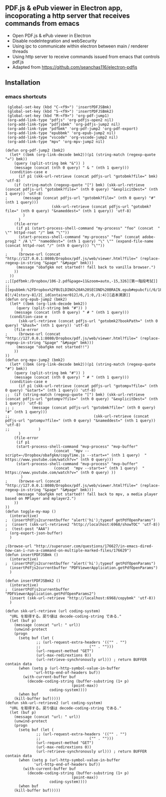 ## PDF.js & ePub viewer in Electron app, incoporating a http server that receives commands from emacs

* Open PDF.js & ePub viewer in Electron
* Disable nodeIntegration and webSecurity
* Using ipc to communicate within electron between main / renderer threads
* Using http server to receive commands issued from emacs that controls pdf.js
* Adapted from https://github.com/seanchas116/electron-pdfjs
## Installation
### emacs shortcuts
     (global-set-key (kbd "C-<f9>") 'insertPDFJSBmk)
     (global-set-key (kbd "S-<f9>") 'insertPDFJSBmk2)
     (global-set-key (kbd "M-<f9>") 'org-pdf-jump1)
     (org-add-link-type "pdfjs" 'org-pdfjs-open2 nil)
     (org-add-link-type "pdfjsbmk" 'org-pdfjs-jump2 nil)
     (org-add-link-type "pdfbmk" 'org-pdf-jump2 'org-pdf-export)
     (org-add-link-type "epubbmk" 'org-epub-jump2 nil)
     (org-add-link-type "vscode" 'org-vscode-jump2 nil)
     (org-add-link-type "mpv" 'org-mpv-jump2 nil)

	(defun org-pdf-jump2 (bmk2)
	  (let* ((bmk (org-link-decode bmk2))(p1 (string-match (regexp-quote "=") bmk))
		(query (split-string bmk "&")) )
	    (message (concat (nth 0 query) " & " (nth 1 query)))
	  (condition-case e
	      (if p1 (skk-url-retrieve (concat pdfjs-url "gotobmk?file=" bmk) 'utf-8)
		(if (string-match (regexp-quote "[") bmk) (skk-url-retrieve (concat pdfjs-url "gotobmk?file=" (nth 0 query) "&explicitDest=" (nth 1 query)) 'utf-8)
	;	    (message (concat pdfjs-url "gotobmk?file=" (nth 0 query) "#" (nth 1 query)))
					     (skk-url-retrieve (concat pdfjs-url "gotobmk?file=" (nth 0 query) "&nameddest=" (nth 1 query)) 'utf-8)
		    )
	      )
	    (file-error
	     (if p1 (start-process-shell-command "my-process" "foo" (concat  " \"" httpd-root "/" bmk "\""))
	      (start-process-shell-command "my-process" "foo" (concat adobe-prog2 " /A \"" "nameddest=" (nth 1 query) "\" \"" (expand-file-name (concat httpd-root "/" (nth 0 query))) "\"")) 
	       )
	;     (browse-url (concat "http://127.0.0.1:8080/Dropbox/pdf.js/web/viewer.html?file=" (replace-regexp-in-string "&page" "&#page" bmk)))
	     (message "obafgkm not started!! fall back to vanilla browser.")
	    ))
	  ))
	;;[[pdfbmk:/Dropbox/106-2.pdf&page=11&zoom=auto,-15,326][第一階段考試]]
	;;[[epubbmk:%2FDropbox%2FBUILDING%20A%20SECOND%20BRAIN.epub#epubcfi(/6/18[story-8]!/4[story-8]/2[_idContainer012]/6,/1:0,/1:4)][追本溯源]]
	(defun org-epub-jump2 (bmk2)
	  (let* ((bmk (org-link-decode bmk2))
		 (query (split-string bmk "#")) )
	    (message (concat (nth 0 query) " # " (nth 1 query)))
	  (condition-case e
		  (skk-url-retrieve (concat pdfjs-url "gotobmk2?bookPath=" (nth 0 query) "&hash=" (nth 1 query)) 'utf-8)
	    (file-error
	;     (browse-url (concat "http://127.0.0.1:8080/Dropbox/pdf.js/web/viewer.html?file=" (replace-regexp-in-string "&page" "&#page" bmk)))
	     (message "obafgkm not started!!")
	    ))
	))
	(defun org-mpv-jump2 (bmk2)
	  (let* ((bmk (org-link-decode bmk2))(p1 (string-match (regexp-quote "#") bmk))
		(query (split-string bmk "#")) )
	    (message (concat (nth 0 query) " # " (nth 1 query)))
	  (condition-case e
	      (if p1 (skk-url-retrieve (concat pdfjs-url "gotompv?file=" (nth 0 query) "&start=" (nth 1 query)) 'utf-8)
	;; 	(if (string-match (regexp-quote "[") bmk) (skk-url-retrieve (concat pdfjs-url "gotompv?file=" (nth 0 query) "&explicitDest=" (nth 1 query)) 'utf-8)
	;; ;	    (message (concat pdfjs-url "gotobmk?file=" (nth 0 query) "#" (nth 1 query)))
	;;                                      (skk-url-retrieve (concat pdfjs-url "gotompv?file=" (nth 0 query) "&nameddest=" (nth 1 query)) 'utf-8)
	;;             )
	      )
	    (file-error
	     (if p1      
		 (start-process-shell-command "mvp-process" "mvp-buffer"
					      (concat  "mpv --script=~/Dropbox/obafgkm/copyTime.js --start=+" (nth 1 query)  " https://www.youtube.com/watch?v=" (nth 0 query)))
		 (start-process-shell-command "mvp-process" "mvp-buffer"
					      (concat  "mpv --start=+" (nth 1 query)  " https://www.youtube.com/watch?v=" (nth 0 query) ))
	       )
	;     (browse-url (concat "http://127.0.0.1:8080/Dropbox/pdf.js/web/viewer.html?file=" (replace-regexp-in-string "&page" "&#page" bmk)))
	     (message "obafgkm not started!! fall back to mpv, a media player based on MPlayer and mplayer2.")
	    ))
	))
	(defun toggle-my-map ()
	  (interactive)
	;  (insertPdfjs2currentbuffer "alert('hi');typeof getPdfOpenParams")
	;  (insert (skk-url-retrieve2 "http://localhost:6968/showTOC" 'utf-8))
	;  (test-post "AAA")
	  (org-export-json-buffer)
	  )

	;(browse-url "http://superuser.com/questions/176627/in-emacs-dired-how-can-i-run-a-command-on-multiple-marked-files/176629")
	(defun insertPDFJSBmk ()
	  (interactive)
	;  (insertPdfjs2currentbuffer "alert('hi');typeof getPdfOpenParams")
	  (insertPdfjs2currentbuffer "PDFViewerApplication.getPdfOpenParams")
	  )

	(defun insertPDFJSBmk2 ()
	  (interactive)
	;  (insertPdfjs2currentbuffer "PDFViewerApplication.getPdfOpenParams2")
	  (insert (skk-url-retrieve "http://localhost:6968/copybmk" 'utf-8))
	  )

	(defun skk-url-retrieve (url coding-system)
	  "URL を取得する。戻り値は decode-coding-string である."
	  (let (buf p)
	    (message (concat "url: " url))
	    (unwind-protect
		(progn
		  (setq buf (let (
				  ;; (url-request-extra-headers '(("" . "")
				  ;; 			          ("" . "")))
				  (url-request-method "GET")
				  (url-max-redirextions 0))
			      (url-retrieve-synchronously url))) ; return BUFFER contain data
		  (when (setq p (url-http-symbol-value-in-buffer
				 'url-http-end-of-headers buf))
		    (with-current-buffer buf
		      (decode-coding-string (buffer-substring (1+ p)
							      (point-max))
					    coding-system))))
	      (when buf
		(kill-buffer buf)))))
	(defun skk-url-retrieve2 (url coding-system)
	  "URL を取得する。戻り値は decode-coding-string である."
	  (let (buf p)
	    (message (concat "url: " url))
	    (unwind-protect
		(progn
		  (setq buf (let (
				  ;; (url-request-extra-headers '(("" . "")
				  ;; 			          ("" . "")))
				  (url-request-method "GET")
				  (url-max-redirextions 0))
			      (url-retrieve-synchronously url))) ; return BUFFER contain data
		  (when (setq p (url-http-symbol-value-in-buffer
				 'url-http-end-of-headers buf))
		    (with-current-buffer buf
		      (decode-coding-string (buffer-substring (1+ p)
							      (point-max))
					    coding-system))))
	      (when buf
		(kill-buffer buf)))))
